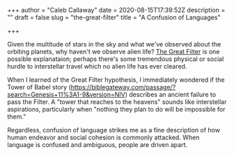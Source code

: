 +++
author = "Caleb Callaway"
date = 2020-08-15T17:39:52Z
description = ""
draft = false
slug = "the-great-filter"
title = "A Confusion of Languages"

+++


Given the multitude of stars in the sky and what we've observed about the orbiting planets, why haven't we observe alien life? [The Great Filter](https://www.youtube.com/watch?v=UjtOGPJ0URM) is one possible explanataion; perhaps there's some tremendous physical or social hurdle to interstellar travel which no alien life has ever cleared.

When I learned of the Great Filter hypothesis, I immediately wondered if the Tower of Babel story (https://biblegateway.com/passage/?search=Genesis+11%3A1-9&version=NIV) describes an ancient failure to pass the Filter. A "tower that reaches to the heavens" sounds like interstellar aspirations, particularly when "nothing they plan to do will be impossible for them."

Regardless, confusion of language strikes me as a fine description of how human endeavor and social cohesion is commonly attacked. When language is confused and ambiguous, people are driven apart.

